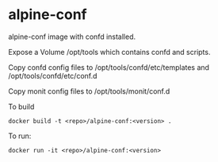 alpine-conf
============

alpine-conf image with confd installed.

Expose a Volume /opt/tools which contains confd and scripts.

Copy confd config files to /opt/tools/confd/etc/templates and /opt/tools/confd/etc/conf.d

Copy monit config files to /opt/tools/monit/conf.d

To build

```
docker build -t <repo>/alpine-conf:<version> .
```

To run:

```
docker run -it <repo>/alpine-conf:<version> 
```

